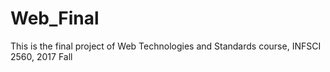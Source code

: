 # Web_Final
This is the final project of Web Technologies and Standards course, INFSCI 2560, 2017 Fall
